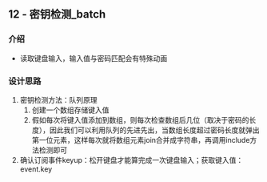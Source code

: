 ## 12 - 密钥检测_batch

### 介绍

- 读取键盘输入，输入值与密码匹配会有特殊动画

### 设计思路

1. 密钥检测方法：队列原理
   1. 创建一个数组存储键入值
   2. 假如每次将键入值添加到数组，则每次检查数组后几位（取决于密码的长度），因此我们可以利用队列的先进先出，当数组长度超过密码长度就弹出第一位元素，这样每次就将数组元素join合并成字符串，再调用include方法检测即可
2. 确认订阅事件keyup：松开键盘才能算完成一次键盘输入；获取键入值：event.key